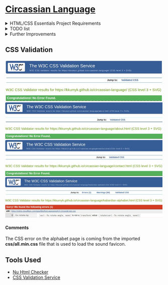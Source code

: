 # [Circassian Language](https://kkumyk.github.io/circassian-language/)


<details>
  <summary>HTML/CSS Essentials Project Requirements</summary>
  <strong>The site should:</strong>
<ol>
    <li>have a main navigation menu and a structured layout</li>
    <li>meet accessibility guidelines, e.g.: contrast between background and foreground colours, as well as alt text for images</li>
    <li>have at least three pages</li>
    <li>have custom HTML code that passes through the official W3C validator with no issues</li>
    <li>custom CSS code that passes through the official (Jigsaw) validator with no issues</li>
    <li>have documentation, e.g.: README.md and the purpose of the application is clearly there:key project goals, target audience</li>
    <li>have images that are of sufficient resolution to not appear pixelated or stretched</li>
    <li>have code all external links to open in a separate tab when clicked</li>
    <li>use CSS media queries to adjust to different device screen sizes</li>
    <li>use Semantic markup to structure HTML code</li>
    <li>be deployed to a Cloud platform</li>
    <li>not have commented-out code in its final version</li>
    <li>bit have no broken internal links</li>
    <li>have README file and contain screenshots of the finished project in it</li>
    <li>have explanations about site's purpose, the value that it provides to its users, and the deployment procedure</li>
    <li>have HTML and CSS code organised into well-defined and commented sections</li>
    <li>have code that meets at least minimum standards for readability (consistent indentation, blank lines only appear individually or, at most, in pairs)</li>
    <li>be fully responsive</li>
    <li>demonstrate the characteristics of clean code:
    <ul>
        <li>no unnecessary repeated blank lines (and never more than 2)</li>
        <li>ID/class/attribute names clearly indicate their purpose</li>
        <li>CSS code is split into well-defined and commented sections</li>
        <li>Semantic markup is used to structure HTML code</li>
        <li>include relevant comments explaining the purpose of code</li>
        <li>HTML code passes through the official W3C validator with no issues</li>
        <li>CSS code passes through the official (Jigsaw) validator with no issues</li>
    </ul>
</ol>
</details>


<details>
  <summary>TODO list</summary>

    - remove unused CSS
    - validate html
    - validate css
    - run lighthouse report
    - document results on the readme page
    - add comment to the CSS files

</details>

<details>
  <summary>Further Improvements</summary>

    - style nav bar so that it is clear where you are - on which page
    - add favicons for standard devices
        <link rel="apple-touch-icon" sizes="180x180" href="assets/favicon/apple-touch-icon.png">
        <link rel="icon" type="image/png" sizes="32x32" href="assets/favicon/favicon-32x32.png">
        <link rel="icon" type="image/png" sizes="16x16" href="assets/favicon/favicon-16x16.png">
    - add 404 page
    - add animation to the hub: the logo text and the text in the circle will be switching to indicate that this is the same text
</details>

## CSS Validation

<img src="assets/images/doc/hub-page-css-validation.jpg" alt="Hub page CSS Validation" style="width:498px;"/>
</br>
<img src="assets/images/doc/about-css-validation.jpg" alt="About CSS Validation" style="width:500px;"/>
</br>
<img src="assets/images/doc/contact-css-validation.jpg" alt="Contact CSS Validation" style="width:500px;"/>
</br>
<img src="assets/images/doc/alphabet-css-validation.jpg" alt="Alphabet CSS Validation" style="width:500px;"/>

#### Comments
The CSS error on the alphabet page is coming from the imported <strong><italic>css/all.min.css</italic></strong> file that is used to load the sound favicon.

## Tools Used

- [Nu Html Checker](https://validator.w3.org/nu/)
- [CSS Validation Service](https://jigsaw.w3.org/css-validator/)

